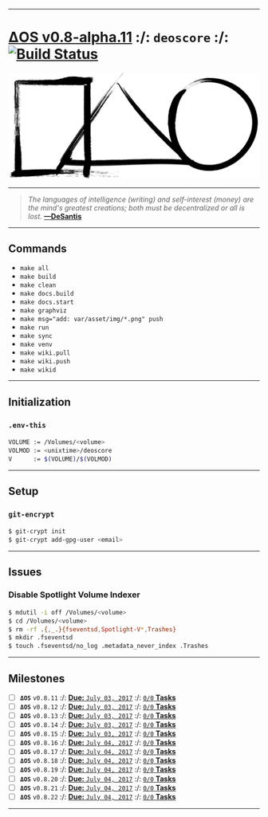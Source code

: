 [this:author:email]: # (atd@bitcoin.sh )
[this:author:name ]: # (Andrew DeSantis)
---
# [ΔOS v0.8-alpha.11][000] :/: `deoscore` :/: [![Build Status][001]][002]
[![self-header.jpg][003]](https://github.com/libdeos/deos-graphviz/wiki)

---
> *The languages of intelligence (writing) and self-interest (money) are the*
> *mind's greatest creations; both must be decentralized or all is lost.*
> **[—DeSantis][004]**
---

## Commands
* `make all`
* `make build`
* `make clean`
* `make docs.build`
* `make docs.start`
* `make graphviz`
* `make msg="add: var/asset/img/*.png" push`
* `make run`
* `make sync`
* `make venv`
* `make wiki.pull`
* `make wiki.push`
* `make wikid`

---

## Initialization

### `.env-this`
```bash
VOLUME := /Volumes/<volume>
VOLMOD := <unixtime>/deoscore
V      := $(VOLUME)/$(VOLMOD)
```
---

## Setup
### `git-encrypt`
```bash
$ git-crypt init
$ git-crypt add-gpg-user <email>
```
---

## Issues
### Disable Spotlight Volume Indexer
```bash
$ mdutil -i off /Volumes/<volume>
$ cd /Volumes/<volume>
$ rm -rf .{,_.}{fseventsd,Spotlight-V*,Trashes}
$ mkdir .fseventsd
$ touch .fseventsd/no_log .metadata_never_index .Trashes
```
---

## Milestones
[comment]: # (<a href="https://deoscore.metaptr.com"><img src="https://github.com/zerotier/ZeroTierOne/raw/master/artwork/AppIcon_87x87.png" align="right" hspace="20" vspace="6"></a>)
* [ ] **`ΔOS`** `v0.8.11` :/: [**Due:** `July 03, 2017`](#) :/: [`0/0` **Tasks**](#)
* [ ] **`ΔOS`** `v0.8.12` :/: [**Due:** `July 03, 2017`](#) :/: [`0/0` **Tasks**](#)
* [ ] **`ΔOS`** `v0.8.13` :/: [**Due:** `July 03, 2017`](#) :/: [`0/0` **Tasks**](#)
* [ ] **`ΔOS`** `v0.8.14` :/: [**Due:** `July 03, 2017`](#) :/: [`0/0` **Tasks**](#)
* [ ] **`ΔOS`** `v0.8.15` :/: [**Due:** `July 03, 2017`](#) :/: [`0/0` **Tasks**](#)
* [ ] **`ΔOS`** `v0.8.16` :/: [**Due:** `July 04, 2017`](#) :/: [`0/0` **Tasks**](#)
* [ ] **`ΔOS`** `v0.8.17` :/: [**Due:** `July 04, 2017`](#) :/: [`0/0` **Tasks**](#)
* [ ] **`ΔOS`** `v0.8.18` :/: [**Due:** `July 04, 2017`](#) :/: [`0/0` **Tasks**](#)
* [ ] **`ΔOS`** `v0.8.19` :/: [**Due:** `July 04, 2017`](#) :/: [`0/0` **Tasks**](#)
* [ ] **`ΔOS`** `v0.8.20` :/: [**Due:** `July 04, 2017`](#) :/: [`0/0` **Tasks**](#)
* [ ] **`ΔOS`** `v0.8.21` :/: [**Due:** `July 04, 2017`](#) :/: [`0/0` **Tasks**](#)
* [ ] **`ΔOS`** `v0.8.22` :/: [**Due:** `July 04, 2017`](#) :/: [`0/0` **Tasks**](#)

---
[000]: https://libdeos.github.io/deos-graphviz/
[001]: https://travis-ci.org/libdeos/deos-graphviz.svg?branch=master
[002]: https://travis-ci.org/libdeos/deos-graphviz
[003]: var/assets/github/self-header-1499073266.png
[004]: https://twitter.com/desantis/status/795023340704595968
